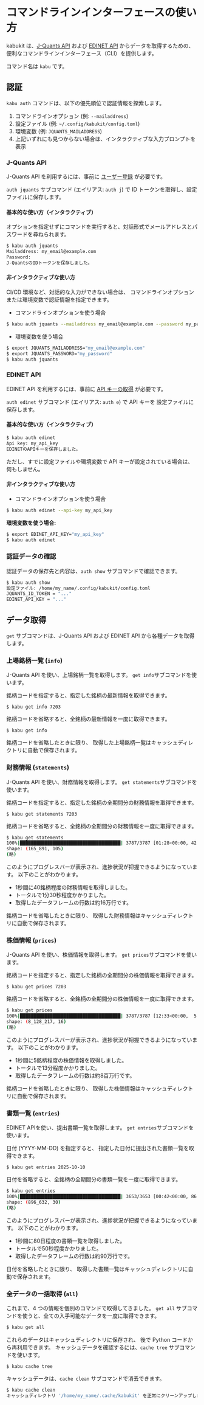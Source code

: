 # コマンドラインインターフェースの使い方

kabukit は、[J-Quants API](https://jpx-jquants.com/)
および
[EDINET API](https://disclosure2dl.edinet-fsa.go.jp/guide/static/disclosure/WZEK0110.html)
からデータを取得するための、
便利なコマンドラインインターフェース（CLI）を提供します。

コマンド名は `kabu` です。

## 認証

`kabu auth` コマンドは、以下の優先順位で認証情報を探索します。

1. コマンドラインオプション (例: `--mailaddress`)
2. 設定ファイル (例: `~/.config/kabukit/config.toml`)
3. 環境変数 (例: `JQUANTS_MAILADDRESS`)
4. 上記いずれにも見つからない場合は、インタラクティブな入力プロンプトを表示

### J-Quants API

J-Quants API を利用するには、事前に
[ユーザー登録](https://jpx-jquants.com/auth/signup/?lang=ja)
が必要です。

`auth jquants` サブコマンド (エイリアス: `auth j`) で
ID トークンを取得し、設定ファイルに保存します。

#### 基本的な使い方（インタラクティブ）

オプションを指定せずにコマンドを実行すると、対話形式でメールアドレスとパスワードを尋ねられます。

```bash
$ kabu auth jquants
Mailaddress: my_email@example.com
Password:
J-QuantsのIDトークンを保存しました。
```

#### 非インタラクティブな使い方

CI/CD 環境など、対話的な入力ができない場合は、
コマンドラインオプションまたは環境変数で認証情報を指定できます。

- コマンドラインオプションを使う場合

```bash
$ kabu auth jquants --mailaddress my_email@example.com --password my_password
```

- 環境変数を使う場合

```bash
$ export JQUANTS_MAILADDRESS="my_email@example.com"
$ export JQUANTS_PASSWORD="my_password"
$ kabu auth jquants
```

### EDINET API

EDINET API を利用するには、事前に
[API キーの取得](https://disclosure2dl.edinet-fsa.go.jp/guide/static/disclosure/download/ESE140206.pdf)
が必要です。

`auth edinet` サブコマンド (エイリアス: `auth e`) で API キーを
設定ファイルに保存します。

#### 基本的な使い方（インタラクティブ）

```bash
$ kabu auth edinet
Api key: my_api_key
EDINETのAPIキーを保存しました。
```

ただし、すでに設定ファイルや環境変数で API キーが設定されている場合は、
何もしません。

#### 非インタラクティブな使い方

- コマンドラインオプションを使う場合

```bash
$ kabu auth edinet --api-key my_api_key
```

**環境変数を使う場合:**

```bash
$ export EDINET_API_KEY="my_api_key"
$ kabu auth edinet
```

### 認証データの確認

認証データの保存先と内容は、`auth show` サブコマンドで確認できます。

```bash
$ kabu auth show
設定ファイル: /home/my_name/.config/kabukit/config.toml
JQUANTS_ID_TOKEN = "..."
EDINET_API_KEY = "..."
```

## データ取得

`get` サブコマンドは、J-Quants API および EDINET API から各種データを取得します。

### 上場銘柄一覧 (`info`)

J-Quants API を使い、上場銘柄一覧を取得します。
`get info`サブコマンドを使います。

銘柄コードを指定すると、指定した銘柄の最新情報を取得できます。

```console exec="on" source="console"
$ kabu get info 7203
```

銘柄コードを省略すると、全銘柄の最新情報を一度に取得できます。

```console exec="on" source="console"
$ kabu get info
```

銘柄コードを省略したときに限り、
取得した上場銘柄一覧はキャッシュディレクトリに自動で保存されます。

### 財務情報 (`statements`)

J-Quants API を使い、財務情報を取得します。
`get statements`サブコマンドを使います。

銘柄コードを指定すると、指定した銘柄の全期間分の財務情報を取得できます。

```console exec="on" source="console"
$ kabu get statements 7203
```

銘柄コードを省略すると、全銘柄の全期間分の財務情報を一度に取得できます。

```bash
$ kabu get statements
100%|█████████████████████████████████████| 3787/3787 [01:28<00:00, 42.61it/s]
shape: (165_891, 105)
(略)
```

このようにプログレスバーが表示され、進捗状況が把握できるようになっています。
以下のことがわかります。

- 1秒間に40銘柄程度の財務情報を取得しました。
- トータルで1分30秒程度かかりました。
- 取得したデータフレームの行数は約16万行です。

銘柄コードを省略したときに限り、
取得した財務情報はキャッシュディレクトリに自動で保存されます。

### 株価情報 (`prices`)

J-Quants API を使い、株価情報を取得します。
`get prices`サブコマンドを使います。

銘柄コードを指定すると、指定した銘柄の全期間分の株価情報を取得できます。

```console exec="on" source="console"
$ kabu get prices 7203
```

銘柄コードを省略すると、全銘柄の全期間分の株価情報を一度に取得できます。

```bash
$ kabu get prices
100%|█████████████████████████████████████| 3787/3787 [12:33<00:00,  5.02it/s]
shape: (8_128_217, 16)
(略)
```

このようにプログレスバーが表示され、進捗状況が把握できるようになっています。
以下のことがわかります。

- 1秒間に5銘柄程度の株価情報を取得しました。
- トータルで13分程度かかりました。
- 取得したデータフレームの行数は約8百万行です。

銘柄コードを省略したときに限り、
取得した株価情報はキャッシュディレクトリに自動で保存されます。

### 書類一覧 (`entries`)

EDINET APIを使い、提出書類一覧を取得します。
`get entries`サブコマンドを使います。

日付 (YYYY-MM-DD) を指定すると、
指定した日付に提出された書類一覧を取得できます。

```console exec="on" source="console"
$ kabu get entries 2025-10-10
```

日付を省略すると、全銘柄の全期間分の書類一覧を一度に取得できます。

```bash
$ kabu get entries
100%|█████████████████████████████████████| 3653/3653 [00:42<00:00, 86.47it/s]
shape: (896_632, 30)
(略)
```

このようにプログレスバーが表示され、進捗状況が把握できるようになっています。
以下のことがわかります。

- 1秒間に80日程度の書類一覧を取得しました。
- トータルで50秒程度かかりました。
- 取得したデータフレームの行数は約90万行です。

日付を省略したときに限り、
取得した書類一覧はキャッシュディレクトリに自動で保存されます。

### 全データの一括取得 (`all`)

これまで、4 つの情報を個別のコマンドで取得してきました。
`get all` サブコマンドを使うと、全ての入手可能なデータを一度に取得できます。

```bash
$ kabu get all
```

これらのデータはキャッシュディレクトリに保存され、
後で Python コードから再利用できます。
キャッシュデータを確認するには、`cache tree` サブコマンドを使います。

```console exec="on" source="console"
$ kabu cache tree
```

キャッシュデータは、`cache clean` サブコマンドで消去できます。

```bash
$ kabu cache clean
キャッシュディレクトリ '/home/my_name/.cache/kabukit' を正常にクリーンアップしました。
```
